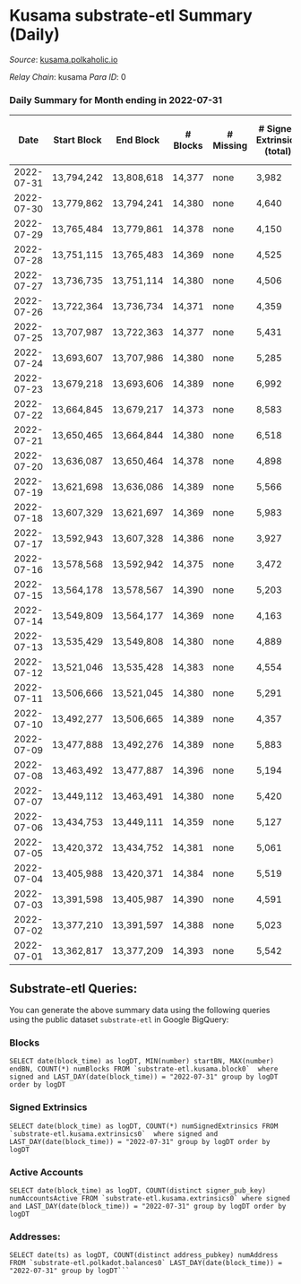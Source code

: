 # Kusama substrate-etl Summary (Daily)

_Source_: [kusama.polkaholic.io](https://kusama.polkaholic.io)

*Relay Chain*: kusama
*Para ID*: 0



### Daily Summary for Month ending in 2022-07-31


| Date | Start Block | End Block | # Blocks | # Missing | # Signed Extrinsics (total) | # Active Accounts | # Addresses with Balances | # Events | # Transfers | # XCM Transfers In | # XCM Transfers Out |
| ---- | ----------- | --------- | -------- | --------- | --------------------------- | ----------------- | ------------------------- | -------- | ----------- | ------------------ | ------------------- |
| 2022-07-31 | 13,794,242 | 13,808,618 | 14,377 | none | 3,982 | 1,070 | 260,986 | 572,253 | 1,047 ($1,554,631) | 184 ($255,423) | 159 ($148,041) |
| 2022-07-30 | 13,779,862 | 13,794,241 | 14,380 | none | 4,640 | 1,254 |  | 573,713 | 885 ($2,445,418) | 158 ($385,898) | 141 ($461,887) |
| 2022-07-29 | 13,765,484 | 13,779,861 | 14,378 | none | 4,150 | 1,267 | 260,781 | 573,210 | 1,414 ($2,662,273) | 173 ($408,570) | 176 ($195,329) |
| 2022-07-28 | 13,751,115 | 13,765,483 | 14,369 | none | 4,525 | 1,248 |  | 576,969 | 1,495 ($1,980,258) | 210 ($240,684) | 224 ($282,034) |
| 2022-07-27 | 13,736,735 | 13,751,114 | 14,380 | none | 4,506 | 1,312 | 260,552 | 574,948 | 2,047 ($2,493,334) | 300 ($394,416) | 479 ($296,062) |
| 2022-07-26 | 13,722,364 | 13,736,734 | 14,371 | none | 4,359 | 1,223 |  | 571,363 | 1,369 ($3,057,828) | 126 ($196,902) | 140 ($200,319) |
| 2022-07-25 | 13,707,987 | 13,722,363 | 14,377 | none | 5,431 | 1,475 |  | 609,599 | 1,532 ($3,510,356) | 152 ($540,509) | 202 ($216,382) |
| 2022-07-24 | 13,693,607 | 13,707,986 | 14,380 | none | 5,285 | 1,129 |  | 551,127 | 1,333 ($1,218,744) | 154 ($74,149.74) | 337 ($101,591) |
| 2022-07-23 | 13,679,218 | 13,693,606 | 14,389 | none | 6,992 | 1,744 |  | 572,767 | 3,324 ($2,749,695) | 248 ($273,360) | 1,051 ($507,015) |
| 2022-07-22 | 13,664,845 | 13,679,217 | 14,373 | none | 8,583 | 2,115 |  | 612,696 | 4,760 ($7,183,185) | 397 ($765,519) | 1,436 ($1,307,049) |
| 2022-07-21 | 13,650,465 | 13,664,844 | 14,380 | none | 6,518 | 1,209 |  | 577,246 | 1,035 ($5,889,798) | 115 ($167,481) | 169 ($352,132) |
| 2022-07-20 | 13,636,087 | 13,650,464 | 14,378 | none | 4,898 | 1,388 |  | 548,995 | 1,232 ($15,809,563) | 159 ($223,577) | 169 ($240,197) |
| 2022-07-19 | 13,621,698 | 13,636,086 | 14,389 | none | 5,566 | 1,538 |  | 573,204 | 1,993 ($3,652,286) | 144 ($149,234) | 145 ($643,087) |
| 2022-07-18 | 13,607,329 | 13,621,697 | 14,369 | none | 5,983 | 1,741 |  | 595,134 | 1,750 ($5,101,480) | 239 ($444,850) | 166 ($205,091) |
| 2022-07-17 | 13,592,943 | 13,607,328 | 14,386 | none | 3,927 | 1,100 |  | 544,249 | 1,127 ($1,240,803) | 149 ($216,461) | 114 ($150,900) |
| 2022-07-16 | 13,578,568 | 13,592,942 | 14,375 | none | 3,472 | 1,154 | 258,463 | 541,073 | 860 ($1,431,167) | 123 ($176,250) | 110 ($164,403) |
| 2022-07-15 | 13,564,178 | 13,578,567 | 14,390 | none | 5,203 | 1,167 |  | 571,133 | 1,348 ($10,234,899) | 174 ($328,884) | 124 ($217,019) |
| 2022-07-14 | 13,549,809 | 13,564,177 | 14,369 | none | 4,163 | 1,057 |  | 558,188 | 1,148 ($1,497,613) | 126 ($137,572) | 136 ($258,733) |
| 2022-07-13 | 13,535,429 | 13,549,808 | 14,380 | none | 4,889 | 1,247 |  | 544,456 | 1,722 ($2,573,889) | 138 ($247,980) | 142 ($190,191) |
| 2022-07-12 | 13,521,046 | 13,535,428 | 14,383 | none | 4,554 | 1,308 |  | 557,567 | 1,104 ($2,787,673) | 121 ($279,710) | 127 ($147,884) |
| 2022-07-11 | 13,506,666 | 13,521,045 | 14,380 | none | 5,291 | 1,654 | 258,028 | 574,033 | 1,733 ($3,468,007) | 112 ($1,588,714) | 161 ($1,012,785) |
| 2022-07-10 | 13,492,277 | 13,506,665 | 14,389 | none | 4,357 | 1,224 | 257,921 | 537,186 | 1,253 ($850,998) | 79 ($43,074.70) | 112 ($78,128.25) |
| 2022-07-09 | 13,477,888 | 13,492,276 | 14,389 | none | 5,883 | 1,274 |  | 559,096 | 1,835 ($3,340,672) | 157 ($240,346) | 472 ($159,763) |
| 2022-07-08 | 13,463,492 | 13,477,887 | 14,396 | none | 5,194 | 1,480 |  | 548,646 | 1,470 ($3,369,286) | 112 ($172,506) | 318 ($382,060) |
| 2022-07-07 | 13,449,112 | 13,463,491 | 14,380 | none | 5,420 | 1,332 |  | 561,712 | 1,215 ($2,323,323) | 120 ($426,718) | 150 ($237,115) |
| 2022-07-06 | 13,434,753 | 13,449,111 | 14,359 | none | 5,127 | 1,182 |  | 562,978 | 1,342 ($3,212,882) | 98 ($161,977) | 97 ($152,980) |
| 2022-07-05 | 13,420,372 | 13,434,752 | 14,381 | none | 5,061 | 1,260 |  | 564,064 | 1,280 ($2,687,689) | 130 ($198,350) | 160 ($526,750) |
| 2022-07-04 | 13,405,988 | 13,420,371 | 14,384 | none | 5,519 | 1,527 |  | 556,912 | 1,286 ($2,039,859) | 132 ($665,997) | 179 ($687,801) |
| 2022-07-03 | 13,391,598 | 13,405,987 | 14,390 | none | 4,591 | 1,163 |  | 558,226 | 1,397 ($2,179,564) | 88 ($231,940) | 123 ($153,280) |
| 2022-07-02 | 13,377,210 | 13,391,597 | 14,388 | none | 5,023 | 1,309 |  | 549,891 | 1,714 ($3,678,721) | 177 ($664,757) | 225 ($405,139) |
| 2022-07-01 | 13,362,817 | 13,377,209 | 14,393 | none | 5,542 | 1,544 |  | 574,242 | 1,827 ($4,013,718) | 314 ($766,980) | 347 ($733,616) |

## Substrate-etl Queries:
You can generate the above summary data using the following queries using the public dataset `substrate-etl` in Google BigQuery:


### Blocks
```
SELECT date(block_time) as logDT, MIN(number) startBN, MAX(number) endBN, COUNT(*) numBlocks FROM `substrate-etl.kusama.block0`  where signed and LAST_DAY(date(block_time)) = "2022-07-31" group by logDT order by logDT
```


### Signed Extrinsics
```
SELECT date(block_time) as logDT, COUNT(*) numSignedExtrinsics FROM `substrate-etl.kusama.extrinsics0`  where signed and LAST_DAY(date(block_time)) = "2022-07-31" group by logDT order by logDT
```


### Active Accounts
```
SELECT date(block_time) as logDT, COUNT(distinct signer_pub_key) numAccountsActive FROM `substrate-etl.kusama.extrinsics0` where signed and LAST_DAY(date(block_time)) = "2022-07-31" group by logDT order by logDT
```


### Addresses:
```
SELECT date(ts) as logDT, COUNT(distinct address_pubkey) numAddress FROM `substrate-etl.polkadot.balances0` LAST_DAY(date(block_time)) = "2022-07-31" group by logDT```

